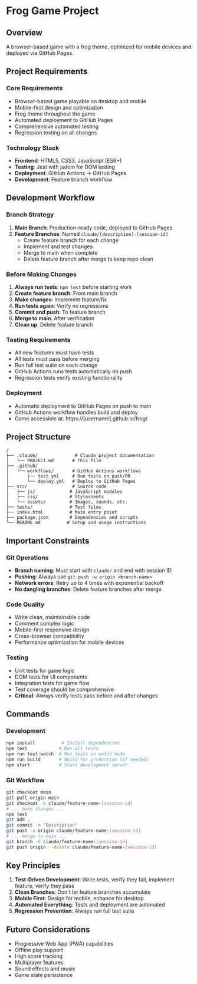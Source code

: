 # Frog Game Project

## Overview
A browser-based game with a frog theme, optimized for mobile devices and deployed via GitHub Pages.

## Project Requirements

### Core Requirements
- Browser-based game playable on desktop and mobile
- Mobile-first design and optimization
- Frog theme throughout the game
- Automated deployment to GitHub Pages
- Comprehensive automated testing
- Regression testing on all changes

### Technology Stack
- **Frontend**: HTML5, CSS3, JavaScript (ES6+)
- **Testing**: Jest with jsdom for DOM testing
- **Deployment**: GitHub Actions → GitHub Pages
- **Development**: Feature branch workflow

## Development Workflow

### Branch Strategy
1. **Main Branch**: Production-ready code, deployed to GitHub Pages
2. **Feature Branches**: Named `claude/[description]-[session-id]`
   - Create feature branch for each change
   - Implement and test changes
   - Merge to main when complete
   - Delete feature branch after merge to keep repo clean

### Before Making Changes
1. **Always run tests**: `npm test` before starting work
2. **Create feature branch**: From main branch
3. **Make changes**: Implement feature/fix
4. **Run tests again**: Verify no regressions
5. **Commit and push**: To feature branch
6. **Merge to main**: After verification
7. **Clean up**: Delete feature branch

### Testing Requirements
- All new features must have tests
- All tests must pass before merging
- Run full test suite on each change
- GitHub Actions runs tests automatically on push
- Regression tests verify existing functionality

### Deployment
- Automatic deployment to GitHub Pages on push to main
- GitHub Actions workflow handles build and deploy
- Game accessible at: https://[username].github.io/frog/

## Project Structure

```
/
├── .claude/              # Claude project documentation
│   └── PROJECT.md       # This file
├── .github/
│   └── workflows/       # GitHub Actions workflows
│       ├── test.yml     # Run tests on push/PR
│       └── deploy.yml   # Deploy to GitHub Pages
├── src/                 # Source code
│   ├── js/             # JavaScript modules
│   ├── css/            # Stylesheets
│   └── assets/         # Images, sounds, etc.
├── tests/              # Test files
├── index.html          # Main entry point
├── package.json        # Dependencies and scripts
└── README.md          # Setup and usage instructions
```

## Important Constraints

### Git Operations
- **Branch naming**: Must start with `claude/` and end with session ID
- **Pushing**: Always use `git push -u origin <branch-name>`
- **Network errors**: Retry up to 4 times with exponential backoff
- **No dangling branches**: Delete feature branches after merge

### Code Quality
- Write clean, maintainable code
- Comment complex logic
- Mobile-first responsive design
- Cross-browser compatibility
- Performance optimization for mobile devices

### Testing
- Unit tests for game logic
- DOM tests for UI components
- Integration tests for game flow
- Test coverage should be comprehensive
- **Critical**: Always verify tests pass before and after changes

## Commands

### Development
```bash
npm install          # Install dependencies
npm test            # Run all tests
npm run test:watch  # Run tests in watch mode
npm run build       # Build for production (if needed)
npm start           # Start development server
```

### Git Workflow
```bash
git checkout main
git pull origin main
git checkout -b claude/feature-name-[session-id]
# ... make changes ...
npm test
git add .
git commit -m "Description"
git push -u origin claude/feature-name-[session-id]
# ... merge to main ...
git branch -d claude/feature-name-[session-id]
git push origin --delete claude/feature-name-[session-id]
```

## Key Principles

1. **Test-Driven Development**: Write tests, verify they fail, implement feature, verify they pass
2. **Clean Branches**: Don't let feature branches accumulate
3. **Mobile First**: Design for mobile, enhance for desktop
4. **Automated Everything**: Tests and deployment are automated
5. **Regression Prevention**: Always run full test suite

## Future Considerations
- Progressive Web App (PWA) capabilities
- Offline play support
- High score tracking
- Multiplayer features
- Sound effects and music
- Game state persistence
